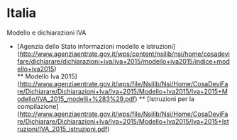 # Italia
Modello e dichiarazioni IVA 
* [Agenzia dello Stato informazioni modello e istruzioni] (http://www.agenziaentrate.gov.it/wps/content/nsilib/nsi/home/cosadevifare/dichiarare/dichiarazioni+iva/iva+2015/modello+iva2015/indice+modello+iva2015)   
** Modello Iva 2015](http://www.agenziaentrate.gov.it/wps/file/Nsilib/Nsi/Home/CosaDeviFare/Dichiarare/Dichiarazioni+Iva/Iva+2015/Modello+Iva2015/Iva+2015+Modello/IVA_2015_modelli+%283%29.pdf) 
** [Istruzioni per la compilazione] (http://www.agenziaentrate.gov.it/wps/file/Nsilib/Nsi/Home/CosaDeviFare/Dichiarare/Dichiarazioni+Iva/Iva+2015/Modello+Iva2015/Iva+2015+Istruzioni/IVA_2015_istruzioni.pdf) 

